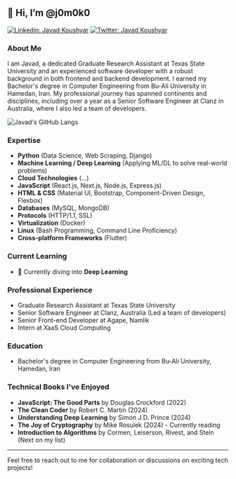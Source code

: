[comment]:![images](https://user-images.githubusercontent.com/93967783/147612772-c380d1c6-698e-4d4c-8fbb-fd5ee6a9e89a.jpeg);

## 👋 Hi, I’m @j0m0k0
[![Linkedin: Javad Koushyar ](https://img.shields.io/badge/-Javad%20Koushyar-blue?style=flat-square&logo=Linkedin&logoColor=white&link=https://www.linkedin.com/in/javad-mokhtari/)](https://www.linkedin.com/in/javad-mokhtari/)
[![Twitter: Javad Koushyar](https://img.shields.io/twitter/follow/KoushyarAcademy?style=social)](https://twitter.com/KoushyarAcademy)
### About Me
I am Javad, a dedicated Graduate Research Assistant at Texas State University and an experienced software developer with a robust background in both frontend and backend development. I earned my Bachelor's degree in Computer Engineering from Bu-Ali University in Hamedan, Iran. My professional journey has spanned continents and disciplines, including over a year as a Senior Software Engineer at Clanz in Australia, where I also led a team of developers.

![Javad's GitHub Langs](https://github-readme-stats.vercel.app/api/top-langs/?username=j0m0k0&layout=compact&theme=radical)

### Expertise
- **Python** (Data Science, Web Scraping, Django)
- **Machine Learning / Deep Learning** (Applying ML/DL to solve real-world problems)
- **Cloud Technologies** (...)
- **JavaScript** (React.js, Next.js, Node.js, Express.js)
- **HTML & CSS** (Material UI, Bootstrap, Component-Driven Design, Flexbox)
- **Databases** (MySQL, MongoDB)
- **Protocols** (HTTP/1.1, SSL)
- **Virtualization** (Docker)
- **Linux** (Bash Programming, Command Line Proficiency)
- **Cross-platform Frameworks** (Flutter)

### Current Learning
- 🌱 Currently diving into **Deep Learning**

### Professional Experience
- Graduate Research Assistant at Texas State University
- Senior Software Engineer at Clanz, Australia (Led a team of developers)
- Senior Front-end Developer at Agape, Namlik
- Intern at XaaS Cloud Computing

### Education
- Bachelor's degree in Computer Engineering from Bu-Ali University, Hamedan, Iran

### Technical Books I've Enjoyed
- **JavaScript: The Good Parts** by Douglas Crockford (2022)
- **The Clean Coder** by Robert C. Martin (2024)
- **Understanding Deep Learning** by Simon J.D. Prince (2024)
- **The Joy of Cryptography** by Mike Rosulek (2024) - Currently reading
- **Introduction to Algorithms** by Cormen, Leiserson, Rivest, and Stein (Next on my list)

---

Feel free to reach out to me for collaboration or discussions on exciting tech projects!

